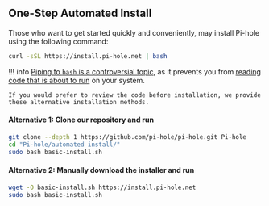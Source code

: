 ## One-Step Automated Install
Those who want to get started quickly and conveniently, may install Pi-hole using the following command:

```BASH
curl -sSL https://install.pi-hole.net | bash
```

!!! info
    [Piping to `bash` is a controversial topic](https://pi-hole.net/2016/07/25/curling-and-piping-to-bash), as it prevents you from [reading code that is about to run](https://github.com/pi-hole/pi-hole/blob/master/automated%20install/basic-install.sh) on your system.
     
    If you would prefer to review the code before installation, we provide these alternative installation methods. 

#### Alternative 1: Clone our repository and run
```BASH
git clone --depth 1 https://github.com/pi-hole/pi-hole.git Pi-hole
cd "Pi-hole/automated install/"
sudo bash basic-install.sh
```

#### Alternative 2: Manually download the installer and run
```BASH
wget -O basic-install.sh https://install.pi-hole.net
sudo bash basic-install.sh
```